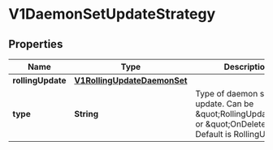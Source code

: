 

# V1DaemonSetUpdateStrategy

## Properties

Name | Type | Description | Notes
------------ | ------------- | ------------- | -------------
**rollingUpdate** | [**V1RollingUpdateDaemonSet**](V1RollingUpdateDaemonSet.md) |  |  [optional]
**type** | **String** | Type of daemon set update. Can be \&quot;RollingUpdate\&quot; or \&quot;OnDelete\&quot;. Default is RollingUpdate. |  [optional]



